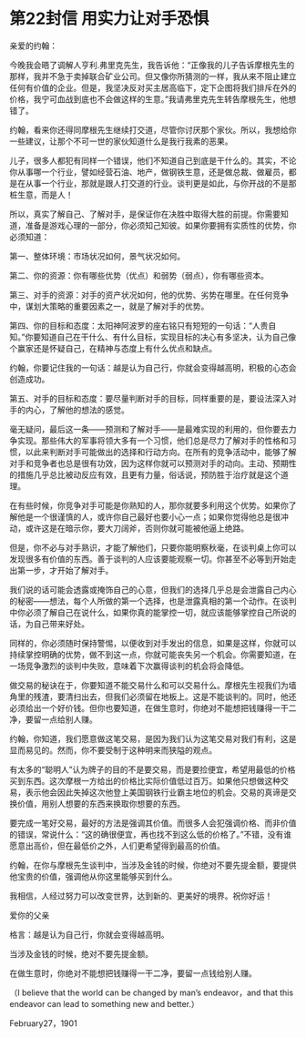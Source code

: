 # 第22封信 用实力让对手恐惧

亲爱的约翰：

今晚我会晤了调解人亨利.弗里克先生，我告诉他：“正像我的儿子告诉摩根先生的那样，我并不急于卖掉联合矿业公司。但又像你所猜测的一样，我从来不阻止建立任何有价值的企业。但是，我坚决反对买主居高临下，定下企图将我们排斥在外的价格，我宁可血战到底也不会做这样的生意。”我请弗里克先生转告摩根先生，他想错了。

约翰，看来你还得同摩根先生继续打交道，尽管你讨厌那个家伙。所以，我想给你一些建议，让那个不可一世的家伙知道什么是我行我素的恶果。

儿子，很多人都犯有同样一个错误，他们不知道自己到底是干什么的。其实，不论你从事哪一个行业，譬如经营石油、地产，做钢铁生意，还是做总裁、做雇员，都是在从事一个行业，那就是跟人打交道的行业。谈判更是如此，与你开战的不是那桩生意，而是人！

所以，真实了解自己、了解对手，是保证你在决胜中取得大胜的前提。你需要知道，准备是游戏心理的一部分，你必须知己知彼。如果你要拥有实质性的优势，你必须知道：

第一、整体环境：市场状况如何，景气状况如何。

第二、你的资源：你有哪些优势（优点）和弱势（弱点），你有哪些资本。

第三、对手的资源：对手的资产状况如何，他的优势、劣势在哪里。在任何竞争中，谋划大策略的重要因素之一，就是了解对手的优势。

第四、你的目标和态度：太阳神阿波罗的座右铭只有短短的一句话：“人贵自知。”你要知道自己在干什么、有什么目标，实现目标的决心有多坚决，认为自己像个赢家还是怀疑自己，在精神与态度上有什么优点和缺点。

约翰，你要记住我的一句话：越是认为自己行，你就会变得越高明，积极的心态会创造成功。

第五、对手的目标和态度：要尽量判断对手的目标，同样重要的是，要设法深入对手的内心，了解他的想法的感觉。

毫无疑问，最后这一条——预测和了解对手——是最难实现的利用的，但你要去力争实现。那些伟大的军事将领大多有一个习惯，他们总是尽力了解对手的性格和习惯，以此来判断对手可能做出的选择和行动方向。在所有的竞争活动中，能够了解对手和竞争者也总是很有功效，因为这样你就可以预测对手的动向。主动、预期性的措施几乎总比被动反应有效，且更有力量，俗话说，预防胜于治疗就是这个道理。

在有些时候，你竞争对手可能是你熟知的人，那你就要多利用这个优势。如果你了解他是一个很谨慎的人，或许你自己最好也要小心一点；如果你觉得他总是很冲动，或许这是在暗示你，要大刀阔斧，否则你就可能被他逼上绝路。

但是，你不必与对手熟识，才能了解他们，只要你能明察秋毫，在谈判桌上你可以发现很多有价值的东西。善于谈判的人应该要能观察一切。你甚至不必等到开始走出第一步，才开始了解对手。

我们说的话可能会透露或掩饰自己的心意，但我们的选择几乎总是会泄露自己内心的秘密——想法，每个人所做的第一个选择，也是泄露真相的第一个动作。在谈判中你必须了解自己在说什么，如果你真的能掌控一切，就应该能够掌控自己所说的话，为自己带来好处。

同样的，你必须随时保持警惕，以便收到对手发出的信息，如果是这样，你就可以持续掌控明确的优势，做不到这一点，你就可能丧失另一个机会。你需要知道，在一场竞争激烈的谈判中失败，意味着下次赢得谈判的机会将会降低。

做交易的秘诀在于，你要知道不能交易什么和可以交易什么。摩根先生视我们为墙角里的残渣，要清扫出去，但我们必须留在地板上。这是不能谈判的。同时，他还必须给出一个好价钱。但你也要知道，在做生意时，你绝对不能想把钱赚得一干二净，要留一点给别人赚。

约翰，你知道，我们愿意做这笔交易，是因为我们认为这笔交易对我们有利，这是显而易见的。然而，你不要受制于这种明来而狭隘的观点。

有太多的“聪明人”认为牌子的目的不是要交易，而是要捡便宜，希望用最低的价格买到东西。这次摩根一方给出的价格比实际价值低过百万。如果他只想做这种交易，表示他会因此失掉这次他登上美国钢铁行业霸主地位的机会。交易的真谛是交换价值，用别人想要的东西来换取你想要的东西。

要完成一笔好交易，最好的方法是强调其价值。而很多人会犯强调价格、而非价值的错误，常说什么：“这的确很便宜，再也找不到这么低的价格了。”不错，没有谁愿意出高价，但在最低价之外，人们更希望得到最高的价值。

约翰，在你与摩根先生谈判中，当涉及金钱的时候，你绝对不要先提金额，要提供他宝贵的价值，强调他从你这里能够买到什么。

我相信，人经过努力可以改变世界，达到新的、更美好的境界。祝你好运！

爱你的父亲

格言：越是认为自己行，你就会变得越高明。

当涉及金钱的时候，绝对不要先提金额。

在做生意时，你绝对不能想把钱赚得一干二净，要留一点钱给别人赚。

（I believe that the world can be changed by man’s endeavor，and that this endeavor can lead to something new and better.）

February27，1901